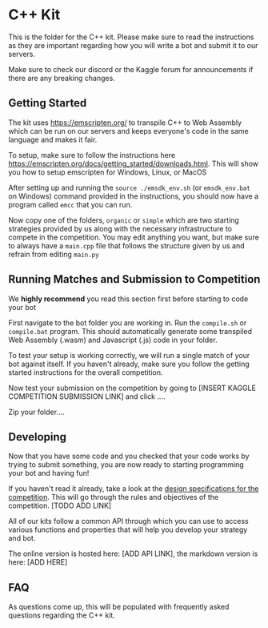 # C++ Kit

This is the folder for the C++ kit. Please make sure to read the instructions as they are important regarding how you will write a bot and submit it to our servers.

Make sure to check our discord or the Kaggle forum for announcements if there are any breaking changes.

## Getting Started

The kit uses https://emscripten.org/ to transpile C++ to Web Assembly which can be run on our servers and keeps everyone's code in the same language and makes it fair.

To setup, make sure to follow the instructions here https://emscripten.org/docs/getting_started/downloads.html. This will show you how to setup emscripten for Windows, Linux, or MacOS

After setting up and running the `source ./emsdk_env.sh` (or `emsdk_env.bat` on Windows) command provided in the instructions, you should now have a program called `emcc` that you can run. 

Now copy one of the folders, `organic` or `simple` which are two starting strategies provided by us along with the necessary infrastructure to compete in the competition. You may edit anything you want, but make sure to always have a `main.cpp` file that follows the structure given by us and refrain from editing `main.py`

## Running Matches and Submission to Competition

We **highly recommend** you read this section first before starting to code your bot

First navigate to the bot folder you are working in. Run the `compile.sh` or `compile.bat` program. This should automatically generate some transpiled Web Assembly (.wasm) and Javascript (.js) code in your folder. 

To test your setup is working correctly, we will run a single match of your bot against itself. If you haven't already, make sure you follow the getting started instructions for the overall competition.


Now test your submission on the competition by going to [INSERT KAGGLE COMPETITION SUBMISSION LINK] and click ....

Zip your folder....


## Developing

Now that you have some code and you checked that your code works by trying to submit something, you are now ready to starting programming your bot and having fun!

If you haven't read it already, take a look at the [design specifications for the competition](). This will go through the rules and objectives of the competition. [TODO ADD LINK]

All of our kits follow a common API through which you can use to access various functions and properties that will help you develop your strategy and bot.

The online version is hosted here: [ADD API LINK], the markdown version is here: [ADD HERE]

## FAQ

As questions come up, this will be populated with frequently asked questions regarding the C++ kit.
